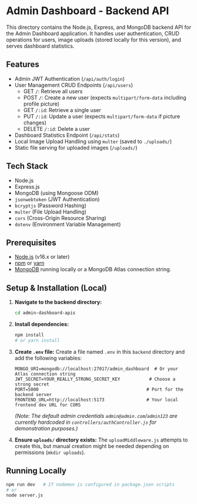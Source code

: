 # Admin Dashboard - Backend API

This directory contains the Node.js, Express, and MongoDB backend API for the Admin Dashboard application. It handles user authentication, CRUD operations for users, image uploads (stored locally for this version), and serves dashboard statistics.

## Features

*   Admin JWT Authentication (`/api/auth/login`)
*   User Management CRUD Endpoints (`/api/users`)
    *   GET `/`: Retrieve all users
    *   POST `/`: Create a new user (expects `multipart/form-data` including profile picture)
    *   GET `/:id`: Retrieve a single user
    *   PUT `/:id`: Update a user (expects `multipart/form-data` if picture changes)
    *   DELETE `/:id`: Delete a user
*   Dashboard Statistics Endpoint (`/api/stats`)
*   Local Image Upload Handling using `multer` (saved to `./uploads/`)
*   Static file serving for uploaded images (`/uploads/`)

## Tech Stack

*   Node.js
*   Express.js
*   MongoDB (using Mongoose ODM)
*   `jsonwebtoken` (JWT Authentication)
*   `bcryptjs` (Password Hashing)
*   `multer` (File Upload Handling)
*   `cors` (Cross-Origin Resource Sharing)
*   `dotenv` (Environment Variable Management)

## Prerequisites

*   [Node.js](https://nodejs.org/) (v16.x or later)
*   [npm](https://www.npmjs.com/) or [yarn](https://yarnpkg.com/)
*   [MongoDB](https://www.mongodb.com/try/download/community) running locally or a MongoDB Atlas connection string.

## Setup & Installation (Local)

1.  **Navigate to the backend directory:**
    ```bash
    cd admin-dashboard-apis
    ```
2.  **Install dependencies:**
    ```bash
    npm install
    # or yarn install
    ```
3.  **Create `.env` file:**
    Create a file named `.env` in this `backend` directory and add the following variables:
    ```dotenv
    MONGO_URI=mongodb://localhost:27017/admin_dashboard  # Or your Atlas connection string
    JWT_SECRET=YOUR_REALLY_STRONG_SECRET_KEY           # Choose a strong secret
    PORT=5000                                         # Port for the backend server
    FRONTEND_URL=http://localhost:5173                # Your local frontend dev URL for CORS
    ```
    *(Note: The default admin credentials `admin@admin.com`/`admin123` are currently hardcoded in `controllers/authController.js` for demonstration purposes.)*

4.  **Ensure `uploads/` directory exists:** The `uploadMiddleware.js` attempts to create this, but manual creation might be needed depending on permissions (`mkdir uploads`).

## Running Locally

```bash
npm run dev   # If nodemon is configured in package.json scripts
# or
node server.js
